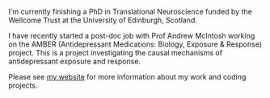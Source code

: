 I'm currently finishing a PhD in Translational Neuroscience funded by the Wellcome Trust at the University of Edinburgh, Scotland. 

I have recently started a post-doc job with Prof Andrew McIntosh working on the AMBER (Antidepressant Medications: Biology, Exposure & Response) project. This is a project investigating the causal mechanisms of antidepressant exposure and response.

Please see [my website](ameliaes.github.io) for more information about my work and coding projects.
